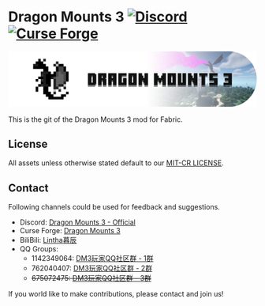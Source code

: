 Dragon Mounts 3 [![Discord](https://img.shields.io/discord/934116457149784124?label=Discord)](https://discord.gg/RKHpyRr6yx) [![Curse Forge](http://cf.way2muchnoise.eu/full_581402_downloads.svg)](https://www.curseforge.com/minecraft/mc-mods/dragon-mounts-3)
===============
![LOGO](src/main/resources/logo.png)

This is the git of the Dragon Mounts 3 mod for Fabric.

## License

All assets unless otherwise stated default to our [MIT-CR LICENSE](LICENSE).

## Contact

Following channels could be used for feedback and suggestions.

- Discord: [Dragon Mounts 3 - Official](https://discord.gg/RKHpyRr6yx)
- Curse Forge: [Dragon Mounts 3](https://www.curseforge.com/minecraft/mc-mods/dragon-mounts-3)
- BiliBili: [Lintha暮辰](https://space.bilibili.com/319265256)
- QQ Groups:
    - 1142349064: [DM3玩家QQ社区群 - 1群](https://qm.qq.com/q/K4vQcBBgIK)
    - 762040407: [DM3玩家QQ社区群 - 2群](https://qm.qq.com/q/28O2eflUDS)
    - ~~675072475: [DM3玩家QQ社区群 - 3群](https://qm.qq.com/q/sVmhZQMfDO)~~

If you world like to make contributions, please contact and join us!
